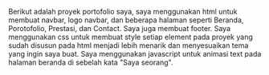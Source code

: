 Berikut adalah proyek portofolio saya, saya menggunakan html untuk membuat navbar, logo navbar, dan beberapa halaman seperti Beranda, Porotofolio, Prestasi, dan Contact.
Saya juga membuat footer.
Saya menggunakan css untuk membuat style setiap element pada proyek yang sudah disusun pada html menjadi lebih menarik dan menyesuaikan tema yang ingin saya buat.
Saya menggunakan javascript untuk animasi text pada halaman beranda di sebelah kata "Saya seorang".
